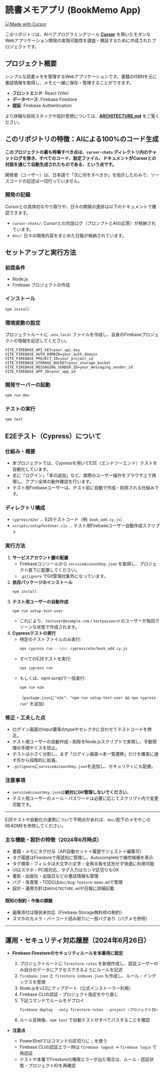 # 読書メモアプリ (BookMemo App)

[![Made with Cursor](https://img.shields.io/badge/Made%20with-Cursor-blue.svg)](https://cursor.sh)

このリポジトリは、AIペアプログラミングツール **[Cursor](https://cursor.sh)** を用いたモダンなWebアプリケーション開発の実現可能性を調査・検証するために作成されたプロジェクトです。

## プロジェクト概要

シンプルな読書メモを管理するWebアプリケーションです。書籍のISBNを元に書誌情報を取得し、メモと一緒に保存・管理することができます。

*   **フロントエンド**: React (Vite)
*   **データベース**: Firebase Firestore
*   **認証**: Firebase Authentication

より詳細な技術スタックや設計思想については、[**ARCHITECTURE.md**](./ARCHITECTURE.md) をご覧ください。

## このリポジトリの特徴：AIによる100%のコード生成

**このプロジェクトの最も特筆すべき点は、`cursor-chats` ディレクトリ内のチャットログを除き、すべてのコード、設定ファイル、ドキュメントがCursorとの対話を通じて自動生成されたものである、という点です。**

開発者（ユーザー）は、日本語で「次に何をすべきか」を指示したのみで、ソースコードの記述は一切行っていません。

### 開発の記録

Cursorとの具体的なやり取りや、日々の開発の進捗は以下のドキュメントで確認できます。

*   `cursor-chats/`: Cursorとの対話ログ（プロンプトとAIの応答）が格納されています。
*   `doc/`: 日々の開発内容をまとめた日報が格納されています。

## セットアップと実行方法

### 前提条件

*   Node.js
*   Firebase プロジェクトの作成

### インストール

```bash
npm install
```

### 環境変数の設定

プロジェクトルートに `.env.local` ファイルを作成し、自身のFirebaseプロジェクトの情報を記述してください。

```
VITE_FIREBASE_API_KEY=your_api_key
VITE_FIREBASE_AUTH_DOMAIN=your_auth_domain
VITE_FIREBASE_PROJECT_ID=your_project_id
VITE_FIREBASE_STORAGE_BUCKET=your_storage_bucket
VITE_FIREBASE_MESSAGING_SENDER_ID=your_messaging_sender_id
VITE_FIREBASE_APP_ID=your_app_id
```

### 開発サーバーの起動

```bash
npm run dev
```

### テストの実行

```bash
npm test
```

## E2Eテスト（Cypress）について

### 仕組み・概要
- 本プロジェクトでは、Cypressを用いてE2E（エンドツーエンド）テストを自動化しています。
- 主に「ログイン」「本の追加」など、実際のユーザー操作をブラウザ上で再現し、アプリ全体の動作確認を行います。
- テスト用Firebaseユーザーは、テスト前に自動で作成・削除される仕組みです。

### ディレクトリ構成
- `cypress/e2e/` ... E2Eテストコード（例: `book_add.cy.js`）
- `scripts/setupTestUser.cjs` ... テスト用Firebaseユーザー自動作成スクリプト

### 実行方法
1. **サービスアカウント鍵の配置**
   - Firebaseコンソールから `serviceAccountKey.json` を取得し、プロジェクト直下に配置してください。
   - `.gitignore` でGit管理対象外になっています。
2. **依存パッケージのインストール**
   ```bash
   npm install
   ```
3. **テスト用ユーザーの自動作成**
   ```bash
   npm run setup-test-user
   ```
   - これにより、`testuser@example.com` / `testpassword` のユーザーが毎回クリーンな状態で作成されます。
4. **Cypressテストの実行**
   - 特定のテストファイルのみ実行:
     ```bash
     npx cypress run --spec cypress/e2e/book_add.cy.js
     ```
   - すべてのE2Eテストを実行:
     ```bash
     npx cypress run
     ```
   - もしくは、npm scriptで一括実行:
     ```bash
     npm run e2e
     ```
     （`package.json`に`"e2e": "npm run setup-test-user && npx cypress run"` を追加）

### 修正・工夫した点
- ログイン画面のinput要素のtypeやセレクタに合わせてテストコードを修正。
- テスト用ユーザーの自動作成・削除をNode.jsスクリプトで実現し、手動管理の手間やミスを防止。
- テストは小さく分割し、まず「ログイン画面→本一覧遷移」だけを確実に通す形から段階的に拡張。
- `.gitignore`に`serviceAccountKey.json`を追加し、セキュリティにも配慮。

### 注意事項
- `serviceAccountKey.json`は**絶対にGit管理しないでください**。
- テスト用ユーザーのメール・パスワードは必要に応じてスクリプト内で変更可能です。

---

E2Eテストや自動化の運用について不明点があれば、`doc/`配下のメモやこのREADMEを参照してください。

### 主な機能・設計の特徴（2024年6月時点）

- 書籍・メモにタグ付与（API自動セット＋履歴サジェスト＋編集可）
- タグ履歴はFirestoreで用途別に管理し、Autocompleteで補完候補を表示
- タグ検索・フィルタは大文字小文字・全角半角を区別せず快適に利用可能
- UIはスマホ・PC両対応、タグ入力はカンマ区切りもOK
- 書影・出版社・出版日などの書誌情報も管理
- バグ・改善案・TODOは`doc/bug-feature-memo.md`で管理
- 設計・運用方針は`ARCHITECTURE.md`や日報に詳細記載

#### 既知の制約・今後の課題
- 画像添付は現状未対応（Firebase Storage無料枠の制約）
- スマホのカメラ・バーコード読み取りに一部バグあり（バグメモ参照）

---

## 運用・セキュリティ対応履歴（2024年6月26日）

- **Firebase Firestoreのセキュリティルールを本番用に設定**
  1. プロジェクトルートに `firestore.rules` を新規作成し、認証ユーザーのみ自分のデータにアクセスできるようにルールを記述
  2. `firebase.json` と `firestore.indexes.json` も作成し、ルール・インデックスを管理
  3. Node.jsをv22にアップデート（公式インストーラー利用）
  4. Firebase CLIの認証・プロジェクト指定をやり直し
  5. 下記コマンドでルールをデプロイ
     ```powershell
     firebase deploy --only firestore:rules --project <プロジェクトID>
     ```
  6. ルール反映後、`npm test` で自動テストがすべてパスすることを確認

- **注意点**
  - PowerShellではコマンドの区切りに `;` を使う
  - Firebase CLIの認証エラー時は `firebase logout` → `firebase login` で再認証
  - テストや本番でFirestoreの権限エラーが出た場合は、ルール・認証状態・プロジェクトIDを再確認
